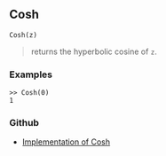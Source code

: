 ## Cosh

```
Cosh(z)
```

> returns the hyperbolic cosine of `z`.
 
### Examples
```
>> Cosh(0)
1
``` 

### Github

* [Implementation of Cosh](https://github.com/axkr/symja_android_library/blob/master/symja_android_library/matheclipse-core/src/main/java/org/matheclipse/core/builtin/ExpTrigsFunctions.java#L1673) 
